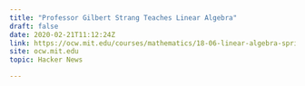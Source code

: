```yaml
---
title: "Professor Gilbert Strang Teaches Linear Algebra"
draft: false
date: 2020-02-21T11:12:24Z
link: https://ocw.mit.edu/courses/mathematics/18-06-linear-algebra-spring-2010/video-lectures/?utm_medium=RSS&utm_source=hune
site: ocw.mit.edu
topic: Hacker News  

---
```

